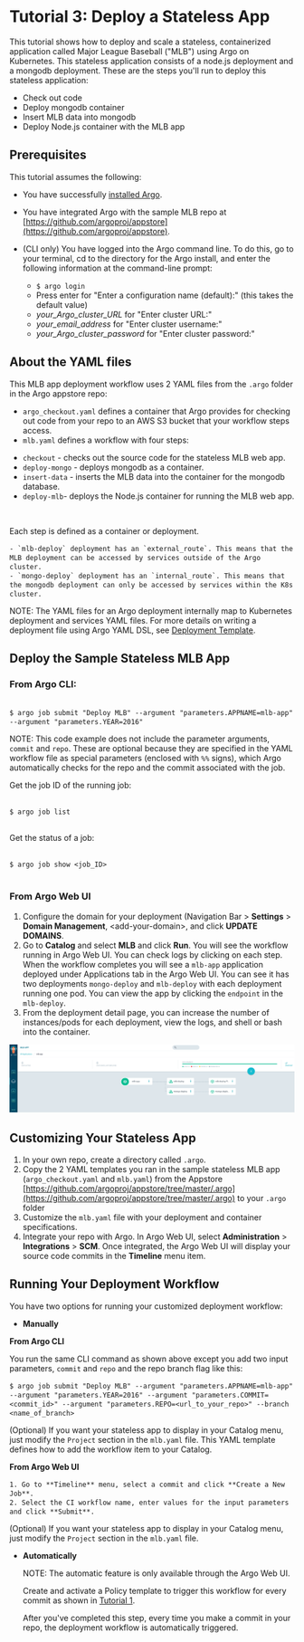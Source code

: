 # Tutorial 3: Deploy a Stateless App

This tutorial shows how to deploy and scale a stateless, containerized application called Major League Baseball ("MLB") using Argo on Kubernetes. This stateless application consists of a node.js deployment and a mongodb deployment. These are the steps you'll run to deploy this stateless application:

* Check out code
* Deploy mongodb container
* Insert MLB data into mongodb
* Deploy Node.js container with the MLB app

## Prerequisites
This tutorial assumes the following:

* You have successfully [installed Argo](https://argoproj.github.io/argo-site/get-started/installation).
* You have integrated Argo with the sample MLB repo at [https://github.com/argoproj/appstore](https://github.com/argoproj/appstore).
* (CLI only) You have logged into the Argo command line. To do this, go to your terminal, cd to the directory for the Argo install, and enter the following information at the command-line prompt:

  * `$ argo login`
  * Press enter for "Enter a configuration name (default):" (this takes the default value)
  * *your_Argo_cluster_URL* for "Enter cluster URL:"
  * *your_email_address* for "Enter cluster username:"
  * *your_Argo_cluster_password* for "Enter cluster password:"
<!--Config written to: /Users/<your_name>/.argo/default-->


## About the YAML files

This MLB app deployment workflow uses 2 YAML files from the `.argo` folder in the Argo appstore repo:

* `argo_checkout.yaml` defines a container that Argo provides for checking out code from your repo to an AWS S3 bucket that your workflow steps access.
* `mlb.yaml` defines a workflow with four steps:
 - `checkout` - checks out the source code for the stateless MLB web app.
 - `deploy-mongo` - deploys mongodb as a container.
 - `insert-data` - inserts the MLB data into the container for the mongodb database.
 - `deploy-mlb`- deploys the Node.js container for running the MLB web app.
  <br/>

  Each step is defined as a container or deployment.

	- `mlb-deploy` deployment has an `external_route`. This means that the MLB deployment can be accessed by services outside of the Argo cluster.
	- `mongo-deploy` deployment has an `internal_route`. This means that the mongodb deployment can only be accessed by services within the K8s cluster.

NOTE: The YAML files for an Argo deployment internally map to Kubernetes deployment and services YAML files.
For more details on writing a deployment file using Argo YAML DSL, see [Deployment Template](../yaml/deployment_template.md).

## Deploy the Sample Stateless MLB App

### From Argo CLI:

```

$ argo job submit "Deploy MLB" --argument "parameters.APPNAME=mlb-app"  --argument "parameters.YEAR=2016"

```

NOTE: This code example does not include the parameter arguments, `commit` and `repo`. These are optional because they are specified in the YAML workflow file as special parameters (enclosed with `%%` signs), which Argo automatically checks for the repo and the commit associated with the job.

<!-- complete command line that includes commit and repo arguments-->
<!--
$ argo job submit "Deploy MLB" --argument "parameters.COMMIT=4714410fd6a47db3022c9722aebc0fe1efed69e9" --argument "parameters.REPO=https://github.com/argoproj/appstore.git" --argument "parameters.APPNAME=mlb-app"  --argument "parameters.YEAR=2016"
-->

Get the job ID of the running job:


```

$ argo job list


```

Get the status of a job:


```

$ argo job show <job_ID>


```

### From Argo Web UI

1.  Configure the domain for your deployment (Navigation Bar > **Settings** > **Domain Management**, &#60;add-your-domain&#62;, and click **UPDATE DOMAINS**.
2.  Go to **Catalog** and select **MLB** and click **Run**. You will see the workflow running in Argo Web UI. You can check logs by clicking on each step. When the workflow completes you will see a `mlb-app` application deployed under Applications tab in the Argo Web UI. You can see it has two deployments `mongo-deploy` and `mlb-deploy` with each deployment running one pod. You can view the app by clicking the `endpoint` in the `mlb-deploy`.
3. From the deployment detail page, you can increase the number of instances/pods for each deployment, view the logs, and shell or bash into the container.

 ![MLB_deployment](../../images/mlb.png)


## Customizing Your Stateless App

1. In your own repo, create a directory called `.argo`.
1. Copy the 2 YAML templates you ran in the sample stateless MLB app (`argo_checkout.yaml` and `mlb.yaml`) from the Appstore  [https://github.com/argoproj/appstore/tree/master/.argo](https://github.com/argoproj/appstore/tree/master/.argo) to your `.argo` folder
2. Customize the `mlb.yaml` file with your deployment and container specifications.
3. 	Integrate your repo with Argo. In Argo Web UI, select **Administration** > **Integrations** > **SCM**. Once integrated, the Argo Web UI will display your source code commits in the **Timeline** menu item.

## Running Your Deployment Workflow

You have two options for running your customized deployment workflow:

 * **Manually**

 **From Argo CLI**

  You run the same CLI command as shown above except you add two input parameters, `commit` and `repo` and the repo branch flag like this:

  ```
  $ argo job submit "Deploy MLB" --argument "parameters.APPNAME=mlb-app"  --argument "parameters.YEAR=2016" --argument "parameters.COMMIT=<commit_id>" --argument "parameters.REPO=<url_to_your_repo>" --branch <name_of_branch>

  ```

  (Optional) If you want your stateless app to display in your Catalog menu, just modify the `Project` section in the `mlb.yaml` file. This YAML template defines how to add the workflow item to your Catalog.

  **From Argo Web UI**

	1. Go to **Timeline** menu, select a commit and click **Create a New Job**.
	2. Select the CI workflow name, enter values for the input parameters and click **Submit**.  

   (Optional)  If you want your stateless app to display in your Catalog menu, just modify the `Project` section in the `mlb.yaml` file.

* **Automatically**

  NOTE: The automatic feature is only available through the Argo Web UI.

  Create and activate a Policy template to trigger this workflow for every commit as shown in [Tutorial 1](./argo_tutorial_1_create_ci_workflow.md).

   After you've completed this step, every time you make a commit in your repo, the deployment workflow is automatically triggered.   
